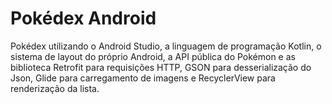 # Pokédex Android
 Pokédex utilizando o Android Studio, a linguagem de programação Kotlin, o sistema de layout do próprio Android, a API pública do Pokémon e as biblioteca Retrofit para requisições HTTP, GSON para desserialização do Json, Glide para carregamento de imagens e RecyclerView para renderização da lista.
